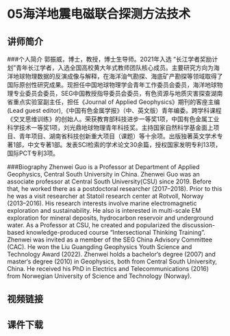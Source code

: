 #  05海洋地震电磁联合探测方法技术
## 讲师简介
 
###个人简介
郭振威，博士，教授，博士生导师。2021年入选 “长江学者奖励计划”青年长江学者，入选全国高校黄大年式教师团队核心成员。主要研究方向为海洋地球物理数据的反演成像与解释，在海洋油气勘探、海底矿产勘探等领域取得了国际原创性研究成果。现担任中国地球物理学会青年工作委员会委员，海洋地球物理专业委员会委员，SEG中国教授指导委员会委员，有色资源与地质灾害探查湖南省重点实验室副主任，担任《Journal of Applied Geophysics》期刊的客座主编(Lead guest editor),《中国有色金属学报》（中、英文版）青年编委。跨学科课程《交叉思维训练》的创始人。荣获教育部科技进步一等奖1项，中国有色金属工业科学技术一等奖1项，刘光鼎地球物理青年科技奖。主持国家自然科学基金面上项目、青年项目、湖南省科技创新重大项目（课题）等十余项。出版独著英文学术专著1部，中文专著1部。发表SCI检索的学术论文30余篇，授权国家发明专利13项，国际PCT专利3项。

###Biography
Zhenwei Guo is a Professor at Department of Applied Geophysics, Central South University in China. 
Zhenwei Guo was an associate professor at Central South University(CSU) since 2019. Before that, he worked there as a postdoctoral researcher (2017–2018). Prior to this he was a visit researcher at Statoil research center at Rotvoll, Norway (2013–2016). 
His research interests involve marine electromagnetic exploration and sustainability. He also is interested in multi-scale EM exploration for mineral deposits, hydrocarbon reservoir and underground water. 
As a Professor at CSU, he created and popularized the discussion-based knowledge-produced course “Intersectional Thinking Training”.
Zhenwei was invited as a member of the SEG China Advisory Committee (CAC). He won the Liu Guangding Geophysics Youth Science and Technology Award (2022).
Zhenwei holds a bachelor‘s degree (2007) and master‘s degree (2010) in Geophysics, both from Central South University, China. He received his PhD in Electrics and Telecommunications (2016) from Norwegian University of Science and Technology (Norway).





## 视频链接


## 课件下载

